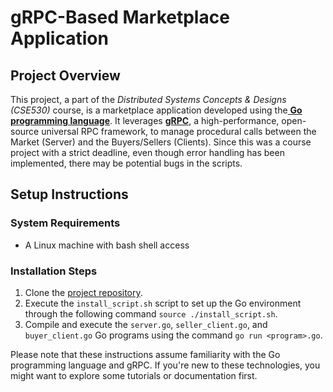 
# gRPC-Based Marketplace Application

## Project Overview
This project, a part of the *Distributed Systems Concepts & Designs (CSE530)* course, is a marketplace application developed using the[ **Go programming language**](https://go.dev). It leverages [**gRPC**](https://grpc.io), a high-performance, open-source universal RPC framework, to manage procedural calls between the Market (Server) and the Buyers/Sellers (Clients). Since this was a course project with a strict deadline, even though error handling has been implemented, there may be potential bugs in the scripts.

## Setup Instructions

### System Requirements
- A Linux machine with bash shell access

### Installation Steps
1. Clone the [project repository](https://github.com/adityaahuja7/go-grpc-simple-application/tree/master).
2. Execute the `install_script.sh` script to set up the Go environment through the following command `source ./install_script.sh`.
3. Compile and execute the `server.go`, `seller_client.go`, and `buyer_client.go` Go programs using the command `go run <program>.go`.

Please note that these instructions assume familiarity with the Go programming language and gRPC. If you're new to these technologies, you might want to explore some tutorials or documentation first.

